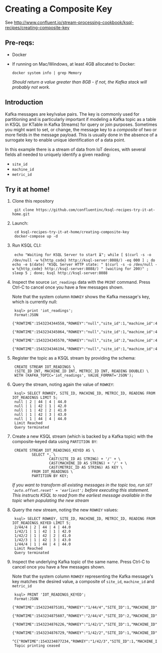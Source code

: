 # Creating a Composite Key

See http://www.confluent.io/stream-processing-cookbook/ksql-recipes/creating-composite-key

## Pre-reqs: 

* Docker
* If running on Mac/Windows, at least 4GB allocated to Docker: 

      docker system info | grep Memory 

    _Should return a value greater than 8GB - if not, the Kafka stack will probably not work._

## Introduction

Kafka messages are key/value pairs. The key is commonly used for partitioning and is particularly important if modeling a Kafka topic as a table in KSQL (or KTable in Kafka Streams) for query or join purposes. Sometimes you might want to set, or change, the message key to a _composite_ of two or more fields in the message payload. This is usually done in the absence of a surrogate key to enable unique identification of a data point. 

In this example there is a stream of data from IoT devices, with several fields all needed to uniquely identify a given reading: 

* `site_id`
* `machine_id`
* `metric_id`

## Try it at home!

1. Clone this repository

        git clone https://github.com/confluentinc/ksql-recipes-try-it-at-home.git

2. Launch: 

        cd ksql-recipes-try-it-at-home/creating-composite-key
        docker-compose up -d

3. Run KSQL CLI:

        echo "Waiting for KSQL Server to start ⏳"; while [ $(curl -s -o /dev/null -w %{http_code} http://ksql-server:8088/) -eq 000 ] ; do echo -e $(date) "KSQL Server HTTP state: " $(curl -s -o /dev/null -w %{http_code} http://ksql-server:8088/) " (waiting for 200)" ; sleep 5 ; done; ksql http://ksql-server:8088

4. Inspect the source `iot_readings` data with the `PRINT` command. Press Ctrl-C to cancel once you have a few messages shown. 

    Note that the system column `ROWKEY` shows the Kafka message's key, which is currently null: 

        ksql> print 'iot_readings';
        Format:JSON
        {"ROWTIME":1543234344558,"ROWKEY":"null","site_id":1,"machine_id":42,"metric_id":3,"reading":43}
        {"ROWTIME":1543234345064,"ROWKEY":"null","site_id":1,"machine_id":44,"metric_id":4,"reading":44}
        {"ROWTIME":1543234345570,"ROWKEY":"null","site_id":2,"machine_id":44,"metric_id":4,"reading":44}
        {"ROWTIME":1543234346194,"ROWKEY":"null","site_id":1,"machine_id":42,"metric_id":1,"reading":42}


5. Register the topic as a KSQL stream by providing the schema: 

        CREATE STREAM IOT_READINGS \
        (SITE_ID INT, MACHINE_ID INT, METRIC_ID INT, READING DOUBLE) \
        WITH (KAFKA_TOPIC='iot_readings', VALUE_FORMAT='JSON');

6. Query the stream, noting again the value of `ROWKEY`:

        ksql> SELECT ROWKEY, SITE_ID, MACHINE_ID, METRIC_ID, READING FROM IOT_READINGS LIMIT 5;
        null | 2 | 44 | 4 | 44.0
        null | 1 | 42 | 1 | 42.0
        null | 1 | 42 | 2 | 41.0
        null | 1 | 42 | 3 | 43.0
        null | 1 | 44 | 4 | 44.0
        Limit Reached
        Query terminated

7. Create a new KSQL stream (which is backed by a Kafka topic) with the composite-keyed data using `PARTITION BY`: 

        CREATE STREAM IOT_READINGS_KEYED AS \
                SELECT *, \
                        CAST(SITE_ID AS STRING) + '/' + \
                        CAST(MACHINE_ID AS STRING) + '/' + \
                        CAST(METRIC_ID AS STRING) AS KEY \
                FROM IOT_READINGS \
                PARTITION BY KEY;

    _If you want to transform all existing messages in the topic too, run `SET 'auto.offset.reset' = 'earliest';` before executing this statement. This instructs KSQL to read from the earliest message available in the topic when populating the new stream_

6. Query the new stream, noting the new `ROWKEY` values: 

        ksql> SELECT ROWKEY, SITE_ID, MACHINE_ID, METRIC_ID, READING FROM IOT_READINGS_KEYED LIMIT 5;
        2/44/4 | 2 | 44 | 4 | 44.0
        1/42/1 | 1 | 42 | 1 | 42.0
        1/42/2 | 1 | 42 | 2 | 41.0
        1/42/3 | 1 | 42 | 3 | 43.0
        1/44/4 | 1 | 44 | 4 | 44.0
        Limit Reached
        Query terminated

7. Inspect the underlying Kafka topic of the same name. Press Ctrl-C to cancel once you have a few messages shown. 

    Note that the system column `ROWKEY` representing the Kafka message's key matches the desired value, a composite of `site_id`, `machine_id` and `metric_id`

        ksql> PRINT 'IOT_READINGS_KEYED';
        Format:JSON
        {"ROWTIME":1543234875101,"ROWKEY":"1/44/4","SITE_ID":1,"MACHINE_ID":44,"METRIC_ID":4,"READING":44.0,"KEY":"1/44/4"}
        {"ROWTIME":1543234875607,"ROWKEY":"2/44/4","SITE_ID":2,"MACHINE_ID":44,"METRIC_ID":4,"READING":44.0,"KEY":"2/44/4"}
        {"ROWTIME":1543234876226,"ROWKEY":"1/42/1","SITE_ID":1,"MACHINE_ID":42,"METRIC_ID":1,"READING":42.0,"KEY":"1/42/1"}
        {"ROWTIME":1543234876729,"ROWKEY":"1/42/2","SITE_ID":1,"MACHINE_ID":42,"METRIC_ID":2,"READING":41.0,"KEY":"1/42/2"}
        ^C{"ROWTIME":1543234877234,"ROWKEY":"1/42/3","SITE_ID":1,"MACHINE_ID":42,"METRIC_ID":3,"READING":43.0,"KEY":"1/42/3"}
        Topic printing ceased
